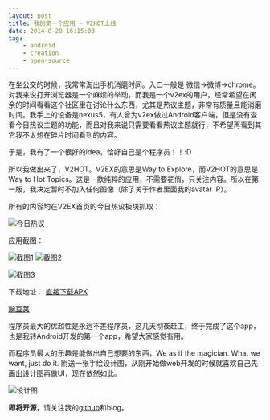 ```yaml
---
layout: post
title: 我的第一个应用 - V2HOT上线
date: 2014-8-28 16:15:00
tag: 
    - android
    - creation
    - open-source
---
```


在坐公交的时候，我常常淘出手机消磨时间。入口一般是 微信->微博->chrome。对我来说打开浏览器是一个麻烦的举动，而我是一个v2ex的用户，经常希望在闲余的时间看看这个社区里在讨论什么东西，尤其是热议主题，非常有质量且能消磨时间。我手上的设备是nexus5，有人曾为v2ex做过Android客户端，但是没有查看今日热议主题的功能，而且对我来说只需要看看热议主题就行，不希望再看到其它我不太想在碎片时间看到的内容。

于是，我有了一个很好的idea，恰好自己是个程序员！！:D

所以我做出来了，V2HOT。V2EX的意思是Way to Explore，而V2HOT的意思是Way to Hot Topics。这是一款纯粹的应用，不需要花俏，只关注内容。所以在第一版，我决定暂时不加入任何图像（除了关于作者里面我的avatar :P）。



所有的内容均在V2EX首页的今日热议板块抓取：

![今日热议]({{site.url}}/assets/screenshot/hot_topic.png)

应用截图：

![截图1](http://img.wdjimg.com/mms/screenshot/3/3c/4249b835451a4fd2a674df2cd3c093c3_320_568.jpeg)
![截图2](http://img.wdjimg.com/mms/screenshot/0/24/50b837b8ea5c078e0deaac4d07cb9240_320_568.jpeg)

![截图3](http://img.wdjimg.com/mms/screenshot/8/b2/9fa6b68141b54fae232a7b9d61a6cb28_320_568.jpeg)

下载地址：
[直接下载APK]({{site.url}}/assets/apk/V2HOT.apk)

[豌豆荚](http://www.wandoujia.com/apps/com.randy.client.v2hot)

程序员最大的优越性是永远不差程序员，这几天彻夜赶工，终于完成了这个app，也是我转Android开发的第一个app，希望大家感觉有用。

而程序员最大的乐趣是能做出自己想要的东西，We as if the magician. What we want, just do it. 附送一张手绘设计图，从刚开始做web开发的时候就喜欢自己先画出设计图再做UI，现在依然如此。

![设计图]({{site.url}}/assets/image/v2hot_design.png)

**即将开源**，请关注我的[github](http://github.com/djyde)和blog。

